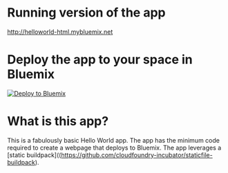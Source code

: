 # Running version of the app
http://helloworld-html.mybluemix.net



# Deploy the app to your space in Bluemix
[![Deploy to Bluemix](https://bluemix.net/deploy/button.png)](https://bluemix.net/deploy?repository=https://hub.jazz.net/git/lhayward/Hello.Bluemix.World.%28html%29)

# What is this app?

This is a fabulously basic Hello World app.  The app has the minimum code required to create a webpage that deploys to Bluemix.  The app leverages a [static buildpack]((https://github.com/cloudfoundry-incubator/staticfile-buildpack).

